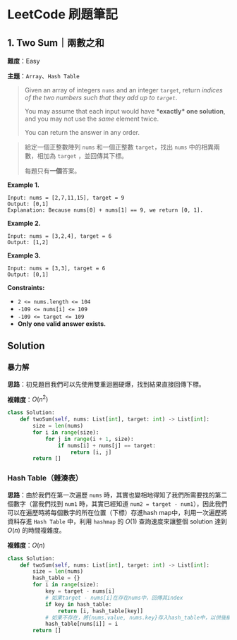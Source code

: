 # LeetCode 刷題筆記

## 1. Two Sum｜兩數之和

**難度**：Easy

**主題**：`Array`、`Hash Table`

>   Given an array of integers `nums` and an integer `target`, return *indices of the two numbers such that they add up to `target`*.
>
>   You may assume that each input would have ***exactly\* one solution**, and you may not use the *same* element twice.
>
>   You can return the answer in any order.

>   給定一個正整數陣列 `nums` 和一個正整數 `target`，找出 `nums` 中的相異兩數，相加為 `target` ，並回傳其下標。
>
>   每題只有**一個**答案。

**Example 1.**

```
Input: nums = [2,7,11,15], target = 9
Output: [0,1]
Explanation: Because nums[0] + nums[1] == 9, we return [0, 1].
```

**Example 2.**

```
Input: nums = [3,2,4], target = 6
Output: [1,2]
```

**Example 3.**

```
Input: nums = [3,3], target = 6
Output: [0,1]
```

**Constraints:**

-   `2 <= nums.length <= 104`
-   `-109 <= nums[i] <= 109`
-   `-109 <= target <= 109`
-   **Only one valid answer exists.**

## Solution

### 暴力解

**思路**：初見題目我們可以先使用雙重迴圈硬爆，找到結果直接回傳下標。

**複雜度**：$O(n^2)$

```python
class Solution:
    def twoSum(self, nums: List[int], target: int) -> List[int]:
        size = len(nums)
        for i in range(size):
            for j in range(i + 1, size):
                if nums[i] + nums[j] == target:
                    return [i, j]
        return []
```

### Hash Table（雜湊表）

**思路**：由於我們在第一次遍歷 `nums` 時，其實也變相地得知了我們所需要找的第二個數字（當我們找到 `num1` 時，其實已經知道 `num2 = target - num1`），因此我們可以在遍歷時將每個數字的所在位置（下標）存進hash map中，利用一次遍歷將資料存進 `Hash Table` 中，利用 `hashmap` 的 $O(1)$ 查詢速度來讓整個 solution 達到 $O(n)$ 的時間複雜度。

**複雜度**：$O(n)$

```python
class Solution:
    def twoSum(self, nums: List[int], target: int) -> List[int]:
        size = len(nums)
        hash_table = {}
        for i in range(size):
            key = target - nums[i]
            # 如果target - nums[i]在存在nums中，回傳其index
            if key in hash_table:
                return [i, hash_table[key]]
            # 如果不存在，將{nums.value, nums.key}存入hash_table中，以供後續查詢
            hash_table[nums[i]] = i
        return []
```





